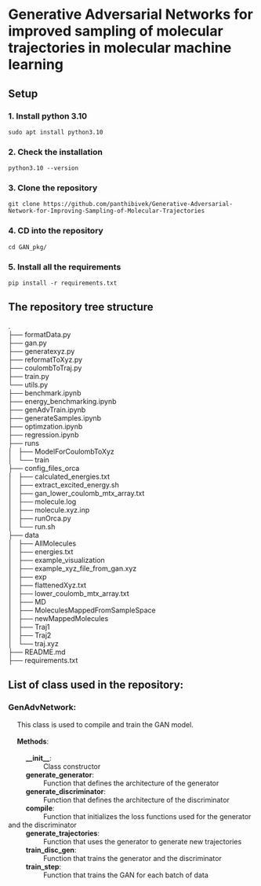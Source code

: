# Generative Adversarial Networks for improved sampling of molecular trajectories in molecular machine learning

## Setup

### 1. Install python 3.10
```shell
sudo apt install python3.10
```

### 2. Check the installation
```shell
python3.10 --version
```

### 3. Clone the repository
```shell
git clone https://github.com/panthibivek/Generative-Adversarial-Network-for-Improving-Sampling-of-Molecular-Trajectories
```
### 4. CD into the repository
```shell
cd GAN_pkg/
```
### 5. Install all the requirements
```shell
pip install -r requirements.txt
```

## The repository tree structure
. <br>
├── formatData.py <br>
├── gan.py <br>
├── generatexyz.py <br>
├── reformatToXyz.py<br>
├── coulombToTraj.py<br>
├── train.py<br>
└── utils.py<br>
├── benchmark.ipynb<br>
├── energy_benchmarking.ipynb<br>
├── genAdvTrain.ipynb<br>
├── generateSamples.ipynb<br>
├── optimzation.ipynb<br>
├── regression.ipynb<br>
├── runs<br>
│   ├── ModelForCoulombToXyz<br>
│   └── train<br>
├── config_files_orca<br>
│   ├── calculated_energies.txt<br>
│   ├── extract_excited_energy.sh<br>
│   ├── gan_lower_coulomb_mtx_array.txt<br>
│   ├── molecule.log<br>
│   ├── molecule.xyz.inp<br>
│   ├── runOrca.py<br>
│   └── run.sh<br>
├── data<br>
│   ├── AllMolecules<br>
│   ├── energies.txt<br>
│   ├── example_visualization<br>
│   ├── example_xyz_file_from_gan.xyz<br>
│   ├── exp<br>
│   ├── flattenedXyz.txt<br>
│   ├── lower_coulomb_mtx_array.txt<br>
│   ├── MD<br>
│   ├── MoleculesMappedFromSampleSpace<br>
│   ├── newMappedMolecules<br>
│   ├── Traj1<br>
│   ├── Traj2<br>
│   └── traj.xyz<br>
├── README.md<br>
├── requirements.txt<br>

## List of class used in the repository:

### GenAdvNetwork:
&emsp; This class is used to compile and train the GAN model.<br>
<br>
&emsp; **Methods**:<br>
<br>
&emsp; &emsp; **\_\_init\_\_**:<br>
&emsp; &emsp; &emsp; &emsp; Class constructor<br>
&emsp; &emsp; **generate_generator**:<br>
&emsp; &emsp; &emsp; &emsp; Function that defines the architecture of the generator<br>
&emsp; &emsp; **generate_discriminator**:<br>
&emsp; &emsp; &emsp; &emsp; Function that defines the architecture of the discriminator<br>
&emsp; &emsp; **compile**:<br>
&emsp; &emsp; &emsp; &emsp; Function that initializes the loss functions used for the generator and the discriminator<br>
&emsp; &emsp; **generate_trajectories**:<br>
&emsp; &emsp; &emsp; &emsp; Function that uses the generator to generate new trajectories<br>
&emsp; &emsp; **train_disc_gen**:<br>
&emsp; &emsp; &emsp; &emsp; Function that trains the generator and the discriminator<br>
&emsp; &emsp; **train_step**:<br>
&emsp; &emsp; &emsp; &emsp; Function that trains the GAN for each batch of data<br>